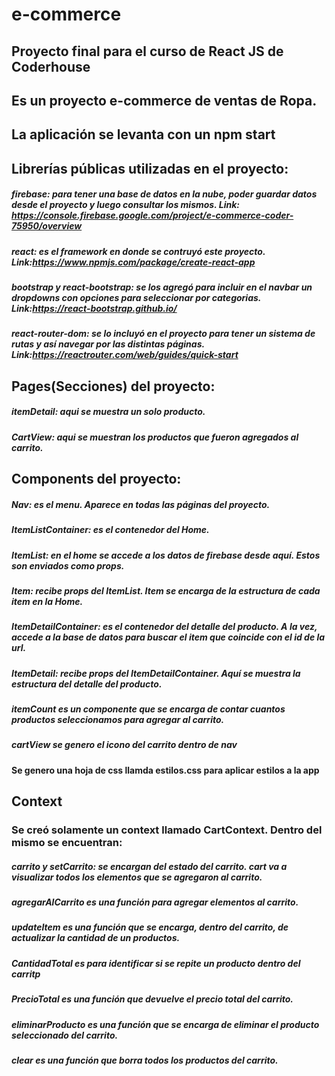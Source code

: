 # e-commerce

## Proyecto final para el curso de React JS de Coderhouse

## Es un proyecto e-commerce de ventas de Ropa.

## La aplicación se levanta con un npm start

## Librerías públicas utilizadas en el proyecto:



##### firebase: para tener una base de datos en la nube, poder guardar datos desde el proyecto y luego consultar los mismos. Link: https://console.firebase.google.com/project/e-commerce-coder-75950/overview

##### react: es el framework en donde se contruyó este proyecto. Link:https://www.npmjs.com/package/create-react-app

##### bootstrap y react-bootstrap: se los agregó para incluir en el navbar un dropdowns con opciones para seleccionar por categorias. Link:https://react-bootstrap.github.io/

##### react-router-dom: se lo incluyó en el proyecto para tener un sistema de rutas y así navegar por las distintas páginas. Link:https://reactrouter.com/web/guides/quick-start

## Pages(Secciones) del proyecto:

##### itemDetail: aqui se muestra un solo producto.

##### CartView: aqui se muestran los productos que fueron agregados al carrito.



## Components del proyecto:

##### Nav: es el menu. Aparece en todas las páginas del proyecto.

##### ItemListContainer: es el contenedor del Home.

##### ItemList: en el home se accede a los datos de firebase desde aquí. Estos son enviados como props.

##### Item: recibe props del ItemList. Item se encarga de la estructura de cada item en la Home.

##### ItemDetailContainer: es el contenedor del detalle del producto. A la vez, accede a la base de datos para buscar el item que coincide con el id de la url.

##### ItemDetail: recibe props del ItemDetailContainer. Aquí se muestra la estructura del detalle del producto.

##### itemCount es un componente que se encarga de contar cuantos productos seleccionamos para agregar al  carrito.

##### cartView se genero el icono del carrito dentro de nav


#### Se genero una hoja de css llamda estilos.css para aplicar estilos a la app





## Context

### Se creó solamente un context llamado CartContext. Dentro del mismo se encuentran:

##### carrito y setCarrito: se encargan del estado del carrito. cart va a visualizar todos los elementos que se agregaron al carrito.

##### agregarAlCarrito es una función para agregar elementos al carrito.

##### updateItem es una función que se encarga, dentro del carrito, de actualizar la cantidad de un productos.

##### CantidadTotal es para identificar si se repite un producto dentro del carritp

##### PrecioTotal es una función que devuelve el precio total del carrito.

##### eliminarProducto  es una función que se encarga de eliminar el producto seleccionado del carrito.

##### clear es una función que borra todos los productos del carrito.